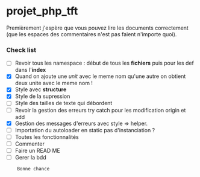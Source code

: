 # projet_php_tft

Premièrement j'espère que vous pouvez lire les documents correctement (que les espaces des commentaires n'est pas faient n'importe quoi).

### Check list

 - [ ] Revoir tous les namespace : début de tous les **fichiers** puis pour les def dans l'**index**
 - [x] Quand on ajoute une *unit* avec le meme nom qu'une autre on obtient deux unite avec le meme nom !
 - [x] Style avec **structure**
 - [x] Style de la supression
 - [ ] Style des tailles de texte qui débordent
 - [ ] Revoir la gestion des erreurs try catch pour les modification origin et add
 - [x] Gestion des messages d'erreurs avec style => helper.
 - [ ] Importation du autoloader en static pas d'instanciation ?
 - [ ] Toutes les fonctionnalités
 - [ ] Commenter
 - [ ] Faire un READ ME
 - [ ] Gerer la bdd

```Text
    Bonne chance 
```

